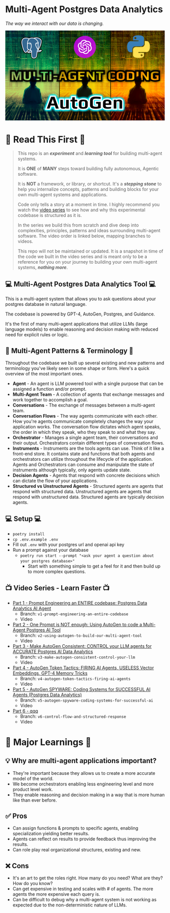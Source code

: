 # Multi-Agent Postgres Data Analytics
*The way we interact with our data is changing.*

![Multi-Agent Postgres Data Analytics](imgs/2-using-autogen-to-build-our-multi-agent-postgres-data-analytics-tool.png)

# 💬 Read This First 💬
> This repo is an **_experiment_** and **_learning tool_** for building multi-agent systems.
>
> It is **ONE** of **MANY** steps toward building fully autonomous, Agentic software.
> 
> It is **NOT** a framework, or library, or shortcut. It's a **_stepping stone_** to help you internalize concepts, patterns and building blocks for your own multi-agent systems and applications.
>
> Code only tells a story at a moment in time. I highly recommend you watch the [video series](https://www.youtube.com/playlist?list=PLS_o2ayVCKvDzj2YxeFqMq9UbR1PkPEh0) to see how and why this experimental codebase is structured as it is. 
> 
> In the series we build this from scratch and dive deep into complexities, principles, patterns and ideas surrounding multi-agent software. The video order is linked below, mapping branches to videos.
>
> This repo will not be maintained or updated. It is a snapshot in time of the code we built in the video series and is meant only to be a reference for you on your journey to building your own multi-agent systems, **_nothing more_**.


## 💻 Multi-Agent Postgres Data Analytics Tool 💻
This is a multi-agent system that allows you to ask questions about your postgres database in natural language.

The codebase is powered by GPT-4, AutoGen, Postgres, and Guidance.

It's the first of many multi-agent applications that utilize LLMs (large language models) to enable reasoning and decision making with reduced need for explicit rules or logic.

## 🔵 Multi-Agent Patterns & Terminology 🔵
Throughout the codebase we built up several existing and new patterns and terminology you've likely seen in some shape or form. Here's a quick overview of the most important ones.
- **Agent** - An agent is LLM powered tool with a single purpose that can be assigned a function and/or prompt.
- **Multi-Agent Team** - A collection of agents that exchange messages and work together to accomplish a goal.
- **Conversations** - The exchange of messages between a multi-agent team.
- **Conversation Flows** - The way agents communicate with each other. How you're agents communicate completely changes the way your application works. The conversation flow dictates which agent speaks, the order in which they speak, who they speak to and what they say.
- **Orchestrator** - Manages a single agent team, their conversations and their output. Orchestrators contain different types of conversation flows.
- **Instruments** - Instruments are the tools agents can use. Think of it like a front-end store. It contains state and functions that both agents and orchestrators can utilize throughout the lifecycle of the application. Agents and Orchestrators can consume and manipulate the state of instruments although typically, only agents update state.
- **Decision Agents** - Agents that respond with concrete decisions which can dictate the flow of your applications.
- **Structured vs Unstructured Agents** - Structured agents are agents that respond with structured data. Unstructured agents are agents that respond with unstructured data. Structured agents are typically decision agents.


## 💻 Setup 💻
- `poetry install`
- `cp .env.example .env`
- Fill out `.env` with your postgres url and openai api key
- Run a prompt against your database
  - `poetry run start --prompt "<ask your agent a question about your postgres database>"`
    - Start with something simple to get a feel for it and then build up to more complex questions.

## 📺 Video Series - Learn Faster 📺
- [Part 1 - Prompt Engineering an ENTIRE codebase: Postgres Data Analytics Al Agent](qqq)
  - Branch: `v1-prompt-engineering-an-entire-codebase`
  - Video
- [Part 2 - One Prompt is NOT enough: Using AutoGen to code a Multi-Agent Postgres AI Tool](qqq)
  - Branch: `v2-using-autogen-to-build-our-multi-agent-tool`
  - Video
- [Part 3 - Make AutoGen Consistent: CONTROL your LLM agents for ACCURATE Postgres Al Data Analytics](qqq)
  - Branch: `v3-make-autogen-consistent-control-your-llm`
  - Video
- [Part 4 - AutoGen Token Tactics: FIRING AI Agents, USELESS Vector Embeddings, GPT-4 Memory Tricks](qqq)
  - Branch: `v4-autogen-token-tactics-firing-ai-agents`
  - Video
- [Part 5 - AutoGen SPYWARE: Coding Systems for SUCCESSFUL AI Agents (Postgres Data Analytics)](qqq)
  - Branch: `v5-autogen-spyware-coding-systems-for-successful-ai`
  - Video
- [Part 6 - qqq](qqq)
  - Branch: `v6-control-flow-and-structured-response`
  - Video



# 🧠 Major Learnings 🧠

## 💡 Why are multi-agent applications important?
- They're important because they allows us to create a more accurate model of the world.
- We become orchestrators enabling less engineering level and more product level work.
- They enable reasoning and decision making in a way that is more human like than ever before.

## ✅ Pros
- Can assign functions & prompts to specific agents, enabling specialization yielding better results.
- Agents can reflect on results to provide feedback thus improving the results.
- Can role play real organizational structures, existing and new.

## ❌ Cons
- It's an art to get the roles right. How many do you need? What are they? How do you know?
- Can get expensive in testing and scales with # of agents. The more agents the more expensive each query is.
- Can be difficult to debug why a multi-agent system is not working as expected due to the non-deterministic nature of LLMs.